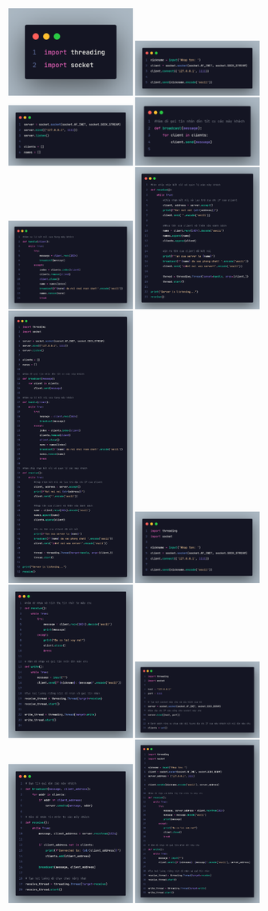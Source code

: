 <img src="assets/code.png" width="250" alt="vophuthinh"/>
<img src="assets/code1.png" width="250" alt="vophuthinh"/>
<img src="assets/code2.png" width="250" alt="vophuthinh"/>
<img src="assets/code3.png" width="250" alt="vophuthinh"/>
<img src="assets/code4.png" width="250" alt="vophuthinh"/>
<img src="assets/code5.png" width="250" alt="vophuthinh"/>
<img src="assets/code6.png" width="250" alt="vophuthinh"/>
<img src="assets/code7.png" width="250" alt="vophuthinh"/>
<img src="assets/code8.png" width="250" alt="vophuthinh"/>
<img src="assets/code9.png" width="250" alt="vophuthinh"/>
<img src="assets/code10.png" width="250" alt="vophuthinh"/>
<img src="assets/code11.png" width="250" alt="vophuthinh"/>
